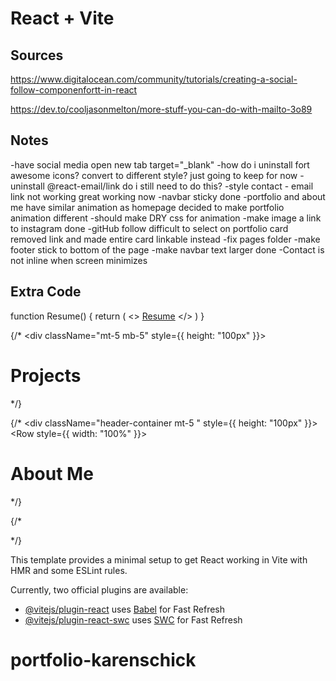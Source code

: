 # React + Vite


## Sources
https://www.digitalocean.com/community/tutorials/creating-a-social-follow-componenfortt-in-react

https://dev.to/cooljasonmelton/more-stuff-you-can-do-with-mailto-3o89


## Notes
-have social media open new tab
target="_blank"
-how do i uninstall fort awesome icons? convert to different style?
just going to keep for now
-uninstall @react-email/link
do i still need to do this?
-style contact - email link not working great
working now
-navbar sticky
done
-portfolio and about me have similar animation as homepage
decided to make portfolio animation different
-should make DRY css for animation
-make image a link to instagram
done
-gitHub follow difficult to select on portfolio card
removed link and made entire card linkable instead
-fix pages folder
-make footer stick to bottom of the page
-make navbar text larger
done
-Contact is not inline when screen minimizes

## Extra Code
function Resume() {
  return (
    <>
    <a href={resume} target="_blank" rel="noreferrer">Resume</a>
    </>
  )
}

 {/* <div className="mt-5 mb-5" style={{ height: "100px" }}>
        <Container>
          <Row className="align-items-center d-flex">
            <Col>
              <h1>Projects</h1>
            </Col>
            <Col className="ml-auto">
              <LinkedInFollow />
            </Col>
          </Row>
        </Container>
      </div> */}


{/* <div className="header-container mt-5 " style={{ height: "100px" }}>
        <Container>
          <Row style={{ width: "100%" }}>
            <Col>
              <h1>About Me</h1>
            </Col>
            <Col>
              <InstagramFollow />
            </Col>
          </Row>
        </Container>
      </div> */}
      
{/* <div>
        <AboutMe />
        <Portfolio />
      </div> */}

This template provides a minimal setup to get React working in Vite with HMR and some ESLint rules.

Currently, two official plugins are available:

- [@vitejs/plugin-react](https://github.com/vitejs/vite-plugin-react/blob/main/packages/plugin-react/README.md) uses [Babel](https://babeljs.io/) for Fast Refresh
- [@vitejs/plugin-react-swc](https://github.com/vitejs/vite-plugin-react-swc) uses [SWC](https://swc.rs/) for Fast Refresh
# portfolio-karenschick
